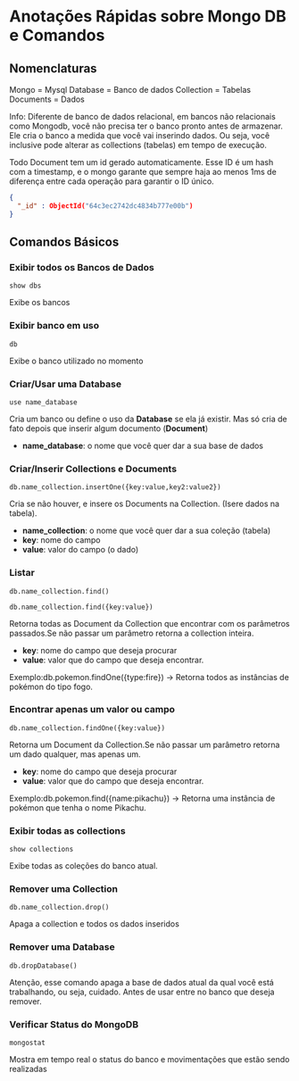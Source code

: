 # Anotações Rápidas sobre Mongo DB e Comandos
## Nomenclaturas
Mongo = Mysql
Database = Banco de dados
Collection = Tabelas
Documents = Dados

Info: Diferente de banco de dados relacional, em bancos não relacionais como Mongodb, você não precisa ter o banco pronto antes de armazenar. Ele cria o banco a medida que você vai inserindo dados. Ou seja, você inclusive pode alterar as collections (tabelas) em tempo de execução.

Todo Document tem um id gerado automaticamente. Esse ID é um hash com a timestamp, e o mongo garante que sempre haja ao menos 1ms de diferença entre cada operação para garantir o ID único.

```JSON
{
  "_id" : ObjectId("64c3ec2742dc4834b777e00b")
}
```

## Comandos Básicos
### Exibir todos os Bancos de Dados
```show dbs```

Exibe os bancos

### Exibir banco em uso
  ```db```

  Exibe o banco utilizado no momento

### Criar/Usar uma Database
```use name_database```

Cria um banco ou define o uso da **Database** se ela já existir. Mas só cria de fato depois que inserir algum documento (**Document**)

* **name_database**: o nome que você quer dar a sua base de dados

### Criar/Inserir Collections e Documents
```db.name_collection.insertOne({key:value,key2:value2})```

Cria se não houver, e insere os Documents na Collection. (Isere dados na tabela).

* **name_collection**: o nome que você quer dar a sua coleção (tabela)
* **key**: nome do campo
* **value**: valor do campo (o dado)

### Listar 
```db.name_collection.find()```

```db.name_collection.find({key:value})```


Retorna todas as Document da Collection que encontrar com os parâmetros passados.Se não passar um parâmetro retorna a collection inteira.

* **key**: nome do campo que deseja procurar
* **value**: valor que do campo que deseja encontrar.
  
Exemplo:db.pokemon.findOne({type:fire}) -> Retorna todos as instâncias de pokémon do tipo fogo.

### Encontrar apenas um valor ou campo
```db.name_collection.findOne({key:value})```

Retorna um Document da Collection.Se não passar um parâmetro retorna um dado qualquer, mas apenas um.

* **key**: nome do campo que deseja procurar
* **value**: valor que do campo que deseja encontrar.

Exemplo:db.pokemon.find({name:pikachu}) -> Retorna uma instância de pokémon que tenha o nome Pikachu.


### Exibir todas as collections
```show collections```

Exibe todas as coleções do banco atual.


### Remover uma Collection
```db.name_collection.drop()```

Apaga a collection e todos os dados inseridos


### Remover uma Database
```db.dropDatabase()```

Atenção, esse comando apaga a base de dados atual da qual você está trabalhando, ou seja, cuidado. Antes de usar entre no banco que deseja remover.

### Verificar Status do MongoDB
```mongostat```

Mostra em tempo real o status do banco e movimentações que estão sendo realizadas

